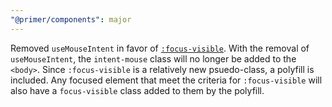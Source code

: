```yaml
---
"@primer/components": major
---
```


Removed `useMouseIntent` in favor of [`:focus-visible`](https://developer.mozilla.org/en-US/docs/Web/CSS/:focus-visible).  With the removal of `useMouseIntent`, the `intent-mouse` class will no longer be added to the `<body>`.  Since `:focus-visible` is a relatively new psuedo-class, a polyfill is included.  Any focused element that meet the criteria for `:focus-visible` will also have a `focus-visible` class added to them by the polyfill.
